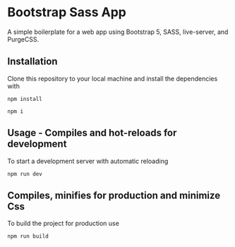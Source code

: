 # Bootstrap Sass App

A simple boilerplate for a web app using Bootstrap 5, SASS, live-server, and PurgeCSS.

## Installation

Clone this repository to your local machine and install the dependencies with

```code
npm install
```

```code
npm i
```

## Usage - Compiles and hot-reloads for development

To start a development server with automatic reloading

```code
npm run dev
```

## Compiles, minifies for production and minimize Css

To build the project for production use

```code
npm run build
```
